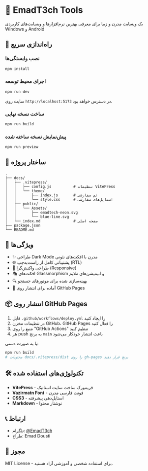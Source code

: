 # 🌟 EmadT3ch Tools

یک وبسایت مدرن و زیبا برای معرفی بهترین نرم‌افزارها و وبسایت‌های کاربردی Windows و Android

## 🚀 راه‌اندازی سریع

### نصب وابستگی‌ها
```bash
npm install
```

### اجرای محیط توسعه
```bash
npm run dev
```

سایت روی `http://localhost:5173` در دسترس خواهد بود.

### ساخت نسخه نهایی
```bash
npm run build
```

### پیش‌نمایش نسخه ساخته شده
```bash
npm run preview
```

## 📁 ساختار پروژه

```
.
├── docs/
│   ├── .vitepress/
│   │   ├── config.js          # تنظیمات VitePress
│   │   └── theme/
│   │       ├── index.js       # تم سفارشی
│   │       └── style.css      # استایل‌های سفارشی
│   ├── public/
│   │   └── Assets/
│   │       ├── emadtech-neon.svg
│   │       └── blue-line.svg
│   └── index.md               # صفحه اصلی
├── package.json
└── README.md
```

## 🎨 ویژگی‌ها

- ✨ طراحی Dark Mode مدرن با افکت‌های نئونی
- 🌐 پشتیبانی کامل از راست‌به‌چپ (RTL)
- 📱 طراحی واکنش‌گرا (Responsive)
- 🎭 افکت‌های Glassmorphism و انیمیشن‌های ملایم
- 🔍 بهینه‌سازی شده برای موتورهای جستجو
- 🚀 آماده برای انتشار روی GitHub Pages

## 📦 انتشار روی GitHub Pages

1. فایل `.github/workflows/deploy.yml` را ایجاد کنید
2. در تنظیمات مخزن GitHub، GitHub Pages را فعال کنید
3. منبع را روی "GitHub Actions" تنظیم کنید
4. هر push به برنچ `main` باعث انتشار خودکار می‌شود

یا به صورت دستی:
```bash
npm run build
# محتویات docs/.vitepress/dist را روی gh-pages برنچ قرار دهید
```

## 🛠 تکنولوژی‌های استفاده شده

- **VitePress** - فریمورک ساخت سایت استاتیک
- **Vazirmatn Font** - فونت فارسی مدرن
- **CSS3** - استایل‌دهی پیشرفته
- **Markdown** - نوشتار محتوا

## 📞 ارتباط

- تلگرام: [@EmadT3ch](https://t.me/EmadT3ch)
- طراح: Emad Dousti

## 📄 مجوز

MIT License - برای استفاده شخصی و آموزشی آزاد هستید.
